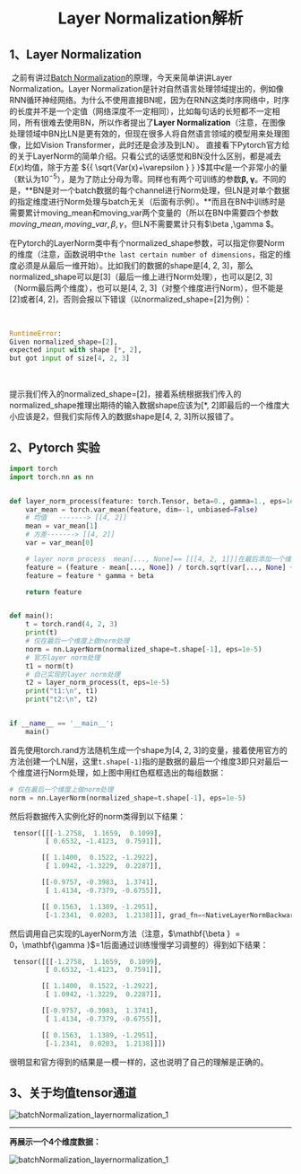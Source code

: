 <center>
     <h1>Layer Normalization解析</h1>
 </center>

## 1、Layer Normalization
​		之前有讲过[Batch Normalization](https://github.com/MorvanLi/Python/tree/main/pytorch_classification/normalization)的原理，今天来简单讲讲Layer Normalization。Layer Normalization是针对自然语言处理领域提出的，例如像RNN循环神经网络。为什么不使用直接BN呢，因为在RNN这类时序网络中，时序的长度并不是一个定值（网络深度不一定相同），比如每句话的长短都不一定相同，所有很难去使用BN，所以作者提出了**Layer Normalization**（注意，在图像处理领域中BN比LN是更有效的，但现在很多人将自然语言领域的模型用来处理图像，比如Vision Transformer，此时还是会涉及到LN）。
​		直接看下Pytorch官方给的关于LayerNorm的简单介绍。只看公式的话感觉和BN没什么区别，都是减去${E(x)}$均值，除于方差 ${{ \sqrt{Var(x)+\varepsilon }  } }$其中${ \epsilon \mathbf{} }$是一个非常小的量（默认为${10^{-5} }$），是为了防止分母为零。同样也有两个可训练的参数$\mathbf{{\beta ,\gamma } }$。不同的是，**BN是对一个batch数据的每个channel进行Norm处理，但LN是对单个数据的指定维度进行Norm处理与batch无关（后面有示例）。**而且在BN中训练时是需要累计moving_mean和moving_var两个变量的（所以在BN中需要四个参数$moving\_mean, moving\_var,  \beta, \gamma$，但LN不需要累计只有$\beta ,\gamma $。

​		在Pytorch的LayerNorm类中有个normalized_shape参数，可以指定你要Norm的维度（注意，函数说明中`the last certain number of dimensions`，指定的维度必须是从最后一维开始）。比如我们的数据的shape是[4, 2, 3]，那么normalized_shape可以是[3]（最后一维上进行Norm处理），也可以是[2, 3]（Norm最后两个维度），也可以是[4, 2, 3]（对整个维度进行Norm），但不能是[2]或者[4, 2]，否则会报以下错误（以normalized_shape=[2]为例）：

​		

```python
RuntimeError: 
Given normalized_shape=[2],         
expected input with shape [*, 2],    
but got input of size[4, 2, 3]

```

​		

​		提示我们传入的normalized_shape=[2]，接着系统根据我们传入的normalized_shape推理出期待的输入数据shape应该为[*, 2]即最后的一个维度大小应该是2，但我们实际传入的数据shape是[4, 2, 3]所以报错了。






##  2、Pytorch 实验

```python
import torch
import torch.nn as nn


def layer_norm_process(feature: torch.Tensor, beta=0., gamma=1., eps=1e-5):
    var_mean = torch.var_mean(feature, dim=-1, unbiased=False)
    # 均值   -------> [[4, 2]]
    mean = var_mean[1]   
    # 方差-------> [[4, 2]]
    var = var_mean[0]

    # layer norm process  mean[..., None]== [[[4, 2, 1]]]在最后添加一个维度
    feature = (feature - mean[..., None]) / torch.sqrt(var[..., None] + eps)
    feature = feature * gamma + beta

    return feature


def main():
    t = torch.rand(4, 2, 3)
    print(t)
    # 仅在最后一个维度上做norm处理
    norm = nn.LayerNorm(normalized_shape=t.shape[-1], eps=1e-5)
    # 官方layer norm处理
    t1 = norm(t)
    # 自己实现的layer norm处理
    t2 = layer_norm_process(t, eps=1e-5)
    print("t1:\n", t1)
    print("t2:\n", t2)


if __name__ == '__main__':
    main()


```



首先使用torch.rand方法随机生成一个shape为[4, 2, 3]的变量，接着使用官方的方法创建一个LN层，这里`t.shape[-1]`指的是数据的最后一个维度3即只对最后一个维度进行Norm处理，如上图中用红色框框选出的每组数据：

```python
# 仅在最后一个维度上做norm处理
norm = nn.LayerNorm(normalized_shape=t.shape[-1], eps=1e-5)
```



然后将数据传入实例化好的norm类得到以下结果：

```python
 tensor([[[-1.2758,  1.1659,  0.1099],
         [ 0.6532, -1.4123,  0.7591]],

        [[ 1.1400,  0.1522, -1.2922],
         [ 1.0942, -1.3229,  0.2287]],

        [[-0.9757, -0.3983,  1.3741],
         [ 1.4134, -0.7379, -0.6755]],

        [[ 0.1563,  1.1389, -1.2951],
         [-1.2341,  0.0203,  1.2138]]], grad_fn=<NativeLayerNormBackward>)
```



然后调用自己实现的LayerNorm方法（注意，$\mathbf{\beta } $=0，$\mathbf{\gamma }$=1后面通过训练慢慢学习调整的）得到如下结果：

```python
 tensor([[[-1.2758,  1.1659,  0.1099],
         [ 0.6532, -1.4123,  0.7591]],

        [[ 1.1400,  0.1522, -1.2922],
         [ 1.0942, -1.3229,  0.2287]],

        [[-0.9757, -0.3983,  1.3741],
         [ 1.4134, -0.7379, -0.6755]],

        [[ 0.1563,  1.1389, -1.2951],
         [-1.2341,  0.0203,  1.2138]]])

```

很明显和官方得到的结果是一模一样的，这也说明了自己的理解是正确的。





##  3、关于均值tensor通道

![batchNormalization_layernormalization_1](../../../images/batchNormalization_layernormalization_1.png)



***



**再展示一个4个维度数据：**

![batchNormalization_layernormalization_1](../../../images/batchNormalization_layernormalization_2.png)
